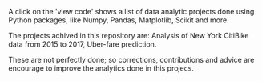 A click on the 'view code' shows a list of data analytic projects done using Python packages, like Numpy, Pandas, Matplotlib, Scikit and more.

The projects achived in this repository are:
  Analysis of New York CitiBike data from 2015 to 2017,
  Uber-fare prediction.

These are not perfectly done; so corrections, contributions and advice are encourage to improve the analytics done in this projecs.
